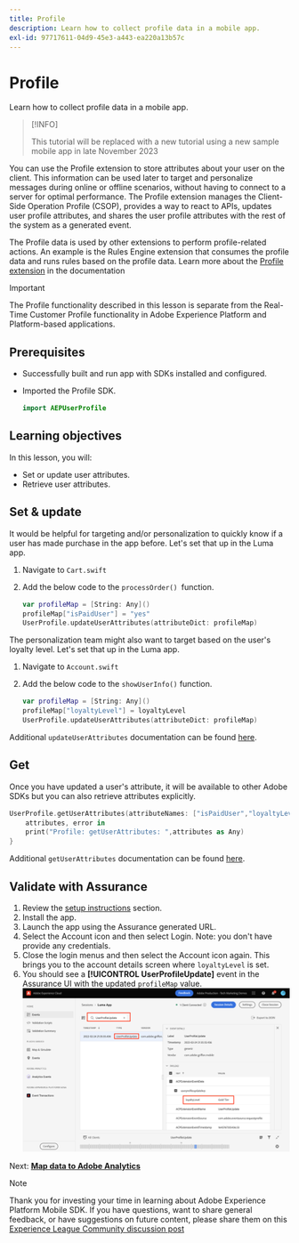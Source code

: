 ```yaml
---
title: Profile
description: Learn how to collect profile data in a mobile app.
exl-id: 97717611-04d9-45e3-a443-ea220a13b57c
---
```

# Profile

Learn how to collect profile data in a mobile app.

>[!INFO]
>
> This tutorial will be replaced with a new tutorial using a new sample mobile app in late November 2023

You can use the Profile extension to store attributes about your user on the client. This information can be used later to target and personalize messages during online or offline scenarios, without having to connect to a server for optimal performance. The Profile extension manages the Client-Side Operation Profile (CSOP), provides a way to react to APIs, updates user profile attributes, and shares the user profile attributes with the rest of the system as a generated event.

The Profile data is used by other extensions to perform profile-related actions. An example is the Rules Engine extension that consumes the profile data and runs rules based on the profile data. Learn more about the [Profile extension](https://developer.adobe.com/client-sdks/documentation/profile/) in the documentation

>[!IMPORTANT]
>
>The Profile functionality described in this lesson is separate from the Real-Time Customer Profile functionality in Adobe Experience Platform and Platform-based applications.


## Prerequisites

* Successfully built and run app with SDKs installed and configured.
* Imported the Profile SDK.

    ```swift
    import AEPUserProfile
    ```

## Learning objectives

In this lesson, you will:

* Set or update user attributes.
* Retrieve user attributes.


## Set & update

It would be helpful for targeting and/or personalization to quickly know if a user has made purchase in the app before. Let's set that up in the Luma app.

1. Navigate to `Cart.swift`

1. Add the below code to the `processOrder() `function.

    ```swift
    var profileMap = [String: Any]()
    profileMap["isPaidUser"] = "yes"
    UserProfile.updateUserAttributes(attributeDict: profileMap)
    ```

The personalization team might also want to target based on the user's loyalty level. Let's set that up in the Luma app.

1. Navigate to `Account.swift`

1. Add the below code to the `showUserInfo()` function.

    ```swift
    var profileMap = [String: Any]()
    profileMap["loyaltyLevel"] = loyaltyLevel
    UserProfile.updateUserAttributes(attributeDict: profileMap)
    ```

Additional `updateUserAttributes` documentation can be found [here](https://developer.adobe.com/client-sdks/documentation/profile/api-reference/#updateuserattribute).

## Get

Once you have updated a user's attribute, it will be available to other Adobe SDKs but you can also retrieve attributes explicitly.

```swift
UserProfile.getUserAttributes(attributeNames: ["isPaidUser","loyaltyLevel"]){
    attributes, error in
    print("Profile: getUserAttributes: ",attributes as Any)
}
```

Additional `getUserAttributes` documentation can be found [here](https://developer.adobe.com/client-sdks/documentation/profile/api-reference/#getuserattributes).

## Validate with Assurance

1. Review the [setup instructions](assurance.md) section.
1. Install the app.
1. Launch the app using the Assurance generated URL.
1. Select the Account icon and then select Login. Note: you don't have provide any credentials.
1. Close the login menus and then select the Account icon again. This brings you to the account details screen where `loyaltyLevel` is set.
1. You should see a **[!UICONTROL UserProfileUpdate]** event in the Assurance UI with the updated `profileMap` value.
![validate profile](assets/mobile-profile-validate.png)

Next: **[Map data to Adobe Analytics](analytics.md)**

>[!NOTE]
>
>Thank you for investing your time in learning about Adobe Experience Platform Mobile SDK. If you have questions, want to share general feedback, or have suggestions on future content, please share them on this [Experience League Community discussion post](https://experienceleaguecommunities.adobe.com/t5/adobe-experience-platform-launch/tutorial-discussion-implement-adobe-experience-cloud-in-mobile/td-p/443796)